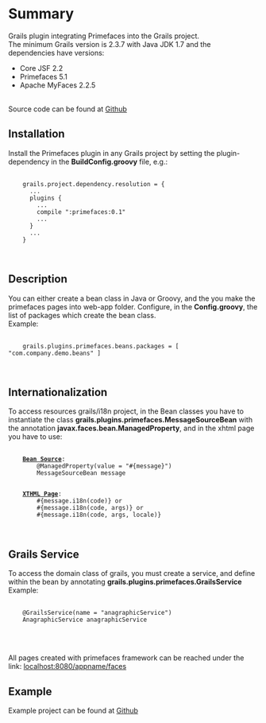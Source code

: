 <html>
<body>
	<h1>Summary</h1>
	<div>
		Grails plugin integrating Primefaces into the Grails project.
		<br>
		The minimum Grails version is 2.3.7 with Java JDK 1.7 and the dependencies have versions:
		<ul>
			<li>Core JSF 2.2</li>
			<li>Primefaces 5.1</li>
			<li>Apache MyFaces 2.2.5</li>
		</ul>
		<br>
		Source code can be found at <a href="https://github.com/andreaminnucci77/primefaces">Github</a>
		<h2>Installation</h2>
		Install the Primefaces plugin in any Grails project by setting the plugin-dependency in the <b>BuildConfig.groovy</b> file, e.g.:
		<pre>
			<code>
	grails.project.dependency.resolution = {
	  ...
	  plugins {
		...
		compile ":primefaces:0.1"
		...
	  }
	  ...
	}
			</code>
		</pre>
		<h2>Description</h2>
		<div>
			You can either create a bean class in Java or Groovy, and the you make the primefaces pages into web-app folder.
			Configure, in the <b>Config.groovy</b>, the list of packages which create the bean class.
			<br>Example:
			<pre>
				<code>
	grails.plugins.primefaces.beans.packages = [ "com.company.demo.beans" ]
				</code>
			</pre>
			<h2>Internationalization</h2>
			To access resources grails/i18n project, in the Bean classes you have to instantiate the class <b>grails.plugins.primefaces.MessageSourceBean</b>
			with the annotation <b>javax.faces.bean.ManagedProperty</b>, and in the xhtml page you have to use:
			<pre>
				<code>
	<b><u>Bean Source</u></b>:
		@ManagedProperty(value = "#{message}")
		MessageSourceBean message
		<br>
	<b><u>XTHML Page</u></b>:
		#{message.i18n(code)} or
		#{message.i18n(code, args)} or
		#{message.i18n(code, args, locale)}
				</code>
			</pre>
			<h2>Grails Service</h2>
			To access the domain class of grails, you must create a service, and define within the bean by annotating <b>grails.plugins.primefaces.GrailsService</b>
			<br>Example:
			<pre>
				<code>
	@GrailsService(name = "anagraphicService")
	AnagraphicService anagraphicService
				</code>
			</pre>
			<br>
			All pages created with primefaces framework can be reached under the link:
				<a href="localhost:8080/appname/faces">localhost:8080/appname/faces</a>
			<br>
			<h2>Example</h2>
			Example project can be found at <a href="https://github.com/andreaminnucci77/grails-primefaces-demo">Github</a>
		</div>
	</div>
</body>
</html>